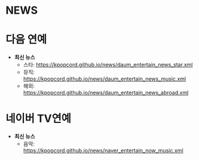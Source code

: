 # NEWS

# 다음 연예
- **최신 뉴스**
   - 스타: https://kpopcord.github.io/news/daum_entertain_news_star.xml  
   - 뮤직: https://kpopcord.github.io/news/daum_entertain_news_music.xml  
   - 해외: https://kpopcord.github.io/news/daum_entertain_news_abroad.xml  

# 네이버 TV연예
- **최신 뉴스**
   - 음악: https://kpopcord.github.io/news/naver_entertain_now_music.xml  
